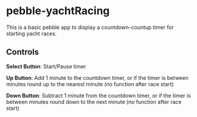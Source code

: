 
pebble-yachtRacing
==================


This is a basic pebble app to display a countdown-countup timer for starting yacht races.

Controls
--------
**Select Button**: Start/Pause timer

**Up Button**: Add 1 minute to the countdown timer, or if the timer is between minutes round up to the nearest minute (no function after race start)

**Down Button**: Subtract 1 minute from the countdown timer, or if the timer is between minutes round down to the next minute (no function after race start)

